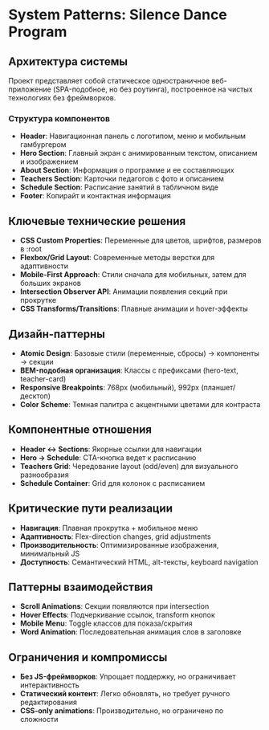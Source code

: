 # System Patterns: Silence Dance Program

## Архитектура системы
Проект представляет собой статическое одностраничное веб-приложение (SPA-подобное, но без роутинга), построенное на чистых технологиях без фреймворков.

### Структура компонентов
- **Header**: Навигационная панель с логотипом, меню и мобильным гамбургером
- **Hero Section**: Главный экран с анимированным текстом, описанием и изображением
- **About Section**: Информация о программе и ее составляющих
- **Teachers Section**: Карточки педагогов с фото и описанием
- **Schedule Section**: Расписание занятий в табличном виде
- **Footer**: Копирайт и контактная информация

## Ключевые технические решения
- **CSS Custom Properties**: Переменные для цветов, шрифтов, размеров в :root
- **Flexbox/Grid Layout**: Современные методы верстки для адаптивности
- **Mobile-First Approach**: Стили сначала для мобильных, затем для больших экранов
- **Intersection Observer API**: Анимации появления секций при прокрутке
- **CSS Transforms/Transitions**: Плавные анимации и hover-эффекты

## Дизайн-паттерны
- **Atomic Design**: Базовые стили (переменные, сбросы) → компоненты → секции
- **BEM-подобная организация**: Классы с префиксами (hero-text, teacher-card)
- **Responsive Breakpoints**: 768px (мобильный), 992px (планшет/десктоп)
- **Color Scheme**: Темная палитра с акцентными цветами для контраста

## Компонентные отношения
- **Header ↔ Sections**: Якорные ссылки для навигации
- **Hero → Schedule**: CTA-кнопка ведет к расписанию
- **Teachers Grid**: Чередование layout (odd/even) для визуального разнообразия
- **Schedule Container**: Grid для колонок с расписанием

## Критические пути реализации
- **Навигация**: Плавная прокрутка + мобильное меню
- **Адаптивность**: Flex-direction changes, grid adjustments
- **Производительность**: Оптимизированные изображения, минимальный JS
- **Доступность**: Семантический HTML, alt-тексты, keyboard navigation

## Паттерны взаимодействия
- **Scroll Animations**: Секции появляются при intersection
- **Hover Effects**: Подчеркивание ссылок, transform кнопок
- **Mobile Menu**: Toggle классов для показа/скрытия
- **Word Animation**: Последовательная анимация слов в заголовке

## Ограничения и компромиссы
- **Без JS-фреймворков**: Упрощает поддержку, но ограничивает интерактивность
- **Статический контент**: Легко обновлять, но требует ручного редактирования
- **CSS-only animations**: Производительно, но ограничено по сложности
